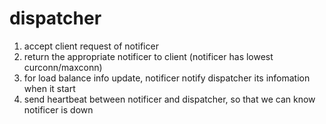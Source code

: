# dispatcher

1. accept client request of notificer
2. return the appropriate notificer to client (notificer has lowest curconn/maxconn)
3. for load balance info update, notificer notify dispatcher its infomation when it start
4. send heartbeat between notificer and dispatcher, so that we can know notificer is down
